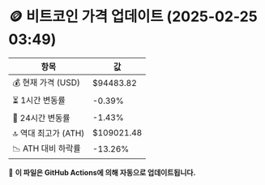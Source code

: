# 🪙 비트코인 가격 업데이트 (2025-02-25 03:49)

| 항목                | 값 |
|--------------------|----------------|
| 💰 현재 가격 (USD) | $94483.82 |
| ⏳ 1시간 변동률    | -0.39% |
| 📆 24시간 변동률   | -1.43% |
| 🔝 역대 최고가 (ATH) | $109021.48 |
| 📉 ATH 대비 하락률 | -13.26% |

🔄 **이 파일은 GitHub Actions에 의해 자동으로 업데이트됩니다.**
